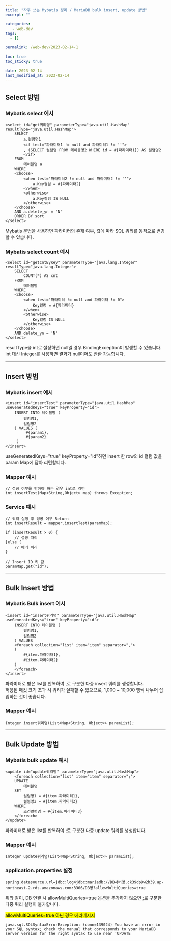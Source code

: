 ```yaml
---
title: "자주 쓰는 Mybatis 정리 / MariaDB bulk insert, update 방법"
excerpt: ""

categories:
   - web-dev
tags:
  - []

permalink: /web-dev/2023-02-14-1

toc: true
toc_sticky: true
 
date: 2023-02-14
last_modified_at: 2023-02-14
---
```


## Select 방법

### Mybatis select 예시
```
<select id="get쿼리명" parameterType="java.util.HashMap" resultType="java.util.HashMap">
	SELECT
		a.컬럼명1
		<if test="파라미터1 != null and 파라미터1 != ''">
		, (SELECT 컬럼명 FROM 테이블명2 WHERE id = #{파라미터1}) AS 컬럼명2
		</if>
	FROM
		테이블명 a
	WHERE
	<choose>
		<when test="파라미터2 != null and 파라미터2 != ''">
			a.Key컬럼 = #{파라미터2}
		</when>
		<otherwise>
			a.Key컬럼 IS NULL
		</otherwise>
	</choose>
	AND a.delete_yn = 'N'
	ORDER BY sort
</select>
```
Mybatis 문법을 사용하면 파라미터의 존재 여부, 값에 따라 SQL 쿼리를 동적으로 변경할 수 있습니다.

### Mybatis select count 예시
```
<select id="getCntByKey" parameterType="java.lang.Integer" resultType="java.lang.Integer">
	SELECT
		COUNT(*) AS cnt
	FROM
		테이블명
	WHERE
	<choose>
		<when test="파라미터 != null and 파라미터 != 0">
			Key컬럼 = #{파라미터}
		</when>
		<otherwise>
			Key컬럼 IS NULL
		</otherwise>
	</choose>
	AND delete_yn = 'N'
</select>
```
resultType을 int로 설정하면 null일 경우 BindingException이 발생할 수 있습니다.  
int 대신 Integer를 사용하면 결과가 null이어도 반환 가능합니다.

---

## Insert 방법

### Mybatis insert 예시
```
<insert id="insertTest" parameterType="java.util.HashMap" useGeneratedKeys="true" keyProperty="id">
    INSERT INTO 테이블명 (
        컬럼명1,
        컬럼명2
    ) VALUES (
         #{param1},
         #{param2}
     )
</insert>
```
useGeneratedKeys="true" keyProperty="id"하면 insert 한 row의 id 컬럼 값을 param Map에 담아 리턴합니다.

### Mapper 예시
```
// 성공 여부를 받아야 하는 경우 int로 리턴
int insertTest(Map<String,Object> map) throws Exception;
```

### Service 예시
```
// 쿼리 실행 후 성공 여부 Return
int insertResult = mapper.insertTest(paramMap);

if (insertResult > 0) {
	// 성공 처리
}else {
	// 에러 처리
}

// Insert ID 키 값
paramMap.get("id");
```

---

## Bulk Insert 방법

### Mybatis Bulk insert 예시
```
<insert id="insert쿼리명" parameterType="java.util.HashMap" useGeneratedKeys="true" keyProperty="id">
	INSERT INTO 테이블명 (
		컬럼명1,
		컬럼명2
	) VALUES
	<foreach collection="list" item="item" separator=",">
	(
		#{item.파라미터1},
		#{item.파라미터2}
	)
	</foreach>
</insert>
```
파라미터로 받은 list를 반복하여 ,로 구분한 다중 insert 쿼리를 생성합니다.  
허용된 패킷 크기 초과 시 쿼리가 실패할 수 있으므로, 1,000 ~ 10,000 행씩 나누어 삽입하는 것이 좋습니다.

### Mapper 예시
```
Integer insert쿼리명(List<Map<String, Object>> paramList);
```

---

## Bulk Update 방법

### Mybatis bulk update 예시
```
<update id="update쿼리명" parameterType="java.util.HashMap">
    <foreach collection="list" item="item" separator=";">
    UPDATE
        테이블명
    SET
        컬럼명1 = #{item.파라미터1},
        컬럼명2 = #{item.파라미터2}
    WHERE
        조건컬럼명 = #{item.파라미터3}
    </foreach>
</update>
```
파라미터로 받은 list를 반복하여 ;로 구분한 다중 update 쿼리를 생성합니다.

### Mapper 예시
```
Integer update쿼리명(List<Map<String, Object>> paramList);
```

### application.properties 설정
```
spring.datasource.url=jdbc:log4jdbc:mariadb://DB서버명.ck39dp9w2h39.ap-northeast-2.rds.amazonaws.com:3306/DB명?allowMultiQueries=true
```
위와 같이, DB 연결 시 allowMultiQueries=true 옵션을 추가하지 않으면 ;로 구분한 다중 쿼리 실행이 불가합니다.

<mark>allowMultiQueries=true 아닌 경우 에러메시지</mark>
```
java.sql.SQLSyntaxErrorException: (conn=139024) You have an error in your SQL syntax; check the manual that corresponds to your MariaDB server version for the right syntax to use near 'UPDATE
```
